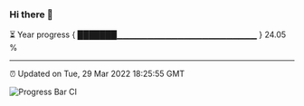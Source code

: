 ### Hi there 👋

⏳ Year progress { ███████▁▁▁▁▁▁▁▁▁▁▁▁▁▁▁▁▁▁▁▁▁▁▁ } 24.05 %

---

⏰ Updated on Tue, 29 Mar 2022 18:25:55 GMT

![Progress Bar CI](https://github.com/ZhaoGui/ZhaoGui/workflows/Progress%20Bar%20CI/badge.svg)
